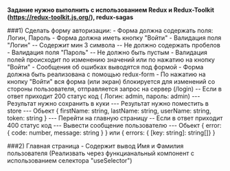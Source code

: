 **Задание нужно выполнить с использованием Redux и Redux-Toolkit (https://redux-toolkit.js.org/), redux-sagas**

###1) Сделать форму авторизации:
    - Форма должна содержать поля: Логин, Пароль
    - Форма должна иметь кнопку "Войти"
    - Валидация поля "Логин"
      -- Содержит мин 3 символа
      -- Не должно содержать пробелов
    - Валидация поля "Пароль"
      -- Не должно быть пустым
    - Валидация полей происходит по изменению значений или по нажатию на кнопку "Войти"
    - Сообщения об ошибках выводятся под формой
    - Форма должна быть реализована с помощью redux-form
    - По нажатию на кнопку "Войти" вся форма (или экран) блокируется для изменений со стороны пользователя, отправляется запрос на сервер (/login)
      -- Если в ответ приходит 200 статус код ( Логин: admin, пароль: admin)
      --- Результат нужно сохранить в куки
      --- Результат нужно поместить в store
      --- Обьект { firstName: string, lastName: string, userName: string, token: string }
      --- Перейти на главную страницу
      -- Если в ответ приходит 400 статус код
      --- Вывести сообщение пользователю
      --- Обьект { error: { code: number, message: string } } или { errors: { [key: string]: string[]} }

###2) Главная страница
    - Содержит вывод Имя и Фамилия пользователя (Реализвать через функцианальный компонент с использованием селектора "useSelector")
